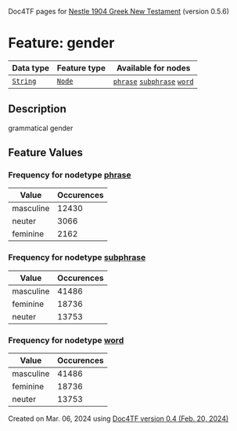 Doc4TF pages for [Nestle 1904 Greek New Testament](https://github.com/saulocantanhede/tfgreek2/tree/main/tf) (version 0.5.6)
# Feature: gender
Data type|Feature type|Available for nodes
---|---|---
[`String`](featurebydatatype.md#string)|[`Node`](featurebytype.md#node)| [`phrase`](featurebynodetype.md#phrase)  [`subphrase`](featurebynodetype.md#subphrase)  [`word`](featurebynodetype.md#word) 
## Description
grammatical gender
## Feature Values
### Frequency for nodetype [phrase](featurebynodetype.md#phrase)
Value|Occurences
---|---
masculine|12430
neuter|3066
feminine|2162
### Frequency for nodetype [subphrase](featurebynodetype.md#subphrase)
Value|Occurences
---|---
masculine|41486
feminine|18736
neuter|13753
### Frequency for nodetype [word](featurebynodetype.md#word)
Value|Occurences
---|---
masculine|41486
feminine|18736
neuter|13753
 

Created on Mar. 06, 2024 using [Doc4TF  version 0.4 (Feb. 20, 2024)](https://github.com/tonyjurg/Doc4TF) 